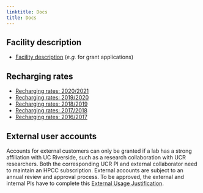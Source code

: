```yaml
---
linktitle: Docs
title: Docs
---
```



## Facility description

   * [Facility description](https://goo.gl/43eOwQ) (_e.g._ for grant applications)

## Recharging rates

   * [Recharging rates: 2020/2021](https://bit.ly/3jeK3nF)
   * [Recharging rates: 2019/2020](http://bit.ly/2ZWbND7)
   * [Recharging rates: 2018/2019](https://goo.gl/1mVfLM)
   * [Recharging rates: 2017/2018](https://goo.gl/QjJgzu)
   * [Recharging rates: 2016/2017](https://goo.gl/jJWpon)

## External user accounts
Accounts for external customers can only be granted if a lab has a strong
affiliation with UC Riverside, such as a research collaboration with UCR
researchers. Both the corresponding UCR PI and external collaborator need to
maintain an HPCC subscription. External accounts are subject to an annual
review and approval process. To be approved, the external and internal PIs have
to complete this [External Usage Justification](https://bit.ly/32O1lC9).

